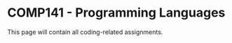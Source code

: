 <h1>COMP141 - Programming Languages</h1>
This page will contain all coding-related assignments.
<br>
